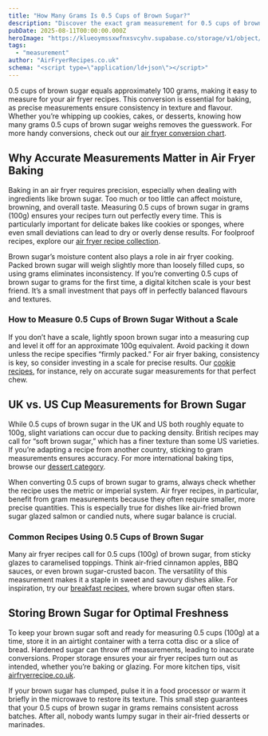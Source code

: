 ```yaml
---
title: "How Many Grams Is 0.5 Cups of Brown Sugar?"
description: "Discover the exact gram measurement for 0.5 cups of brown sugar and simplify your baking with this easy conversion guide."
pubDate: 2025-08-11T00:00:00.000Z
heroImage: "https://klueoymssxwfnxsvcyhv.supabase.co/storage/v1/object/public/md/how-many-grams-is-0-5-cups-of-brown-sugar-371b6f18.webp"
tags:
  - "measurement"
author: "AirFryerRecipes.co.uk"
schema: "<script type=\"application/ld+json\"></script>"
---
```


<p>0.5 cups of brown sugar equals approximately 100 grams, making it easy to measure for your air fryer recipes. This conversion is essential for baking, as precise measurements ensure consistency in texture and flavour. Whether you’re whipping up cookies, cakes, or desserts, knowing how many grams 0.5 cups of brown sugar weighs removes the guesswork. For more handy conversions, check out our <a href=https://www.airfryerrecipe.co.uk/air-fryer-conversion-chart>air fryer conversion chart</a>.</p>  

<h2>Why Accurate Measurements Matter in Air Fryer Baking</h2>  
<p>Baking in an air fryer requires precision, especially when dealing with ingredients like brown sugar. Too much or too little can affect moisture, browning, and overall taste. Measuring 0.5 cups of brown sugar in grams (100g) ensures your recipes turn out perfectly every time. This is particularly important for delicate bakes like cookies or sponges, where even small deviations can lead to dry or overly dense results. For foolproof recipes, explore our <a href=https://www.airfryerrecipe.co.uk/recipes>air fryer recipe collection</a>.</p>  

<p>Brown sugar’s moisture content also plays a role in air fryer cooking. Packed brown sugar will weigh slightly more than loosely filled cups, so using grams eliminates inconsistency. If you’re converting 0.5 cups of brown sugar to grams for the first time, a digital kitchen scale is your best friend. It’s a small investment that pays off in perfectly balanced flavours and textures.</p>  

<h3>How to Measure 0.5 Cups of Brown Sugar Without a Scale</h3>  
<p>If you don’t have a scale, lightly spoon brown sugar into a measuring cup and level it off for an approximate 100g equivalent. Avoid packing it down unless the recipe specifies “firmly packed.” For air fryer baking, consistency is key, so consider investing in a scale for precise results. Our <a href=https://www.airfryerrecipe.co.uk/recipe-category/cookies>cookie recipes</a>, for instance, rely on accurate sugar measurements for that perfect chew.</p>  

<h2>UK vs. US Cup Measurements for Brown Sugar</h2>  
<p>While 0.5 cups of brown sugar in the UK and US both roughly equate to 100g, slight variations can occur due to packing density. British recipes may call for “soft brown sugar,” which has a finer texture than some US varieties. If you’re adapting a recipe from another country, sticking to gram measurements ensures accuracy. For more international baking tips, browse our <a href=https://www.airfryerrecipe.co.uk/recipe-category/dessert>dessert category</a>.</p>  

<p>When converting 0.5 cups of brown sugar to grams, always check whether the recipe uses the metric or imperial system. Air fryer recipes, in particular, benefit from gram measurements because they often require smaller, more precise quantities. This is especially true for dishes like air-fried brown sugar glazed salmon or candied nuts, where sugar balance is crucial.</p>  

<h3>Common Recipes Using 0.5 Cups of Brown Sugar</h3>  
<p>Many air fryer recipes call for 0.5 cups (100g) of brown sugar, from sticky glazes to caramelised toppings. Think air-fried cinnamon apples, BBQ sauces, or even brown sugar-crusted bacon. The versatility of this measurement makes it a staple in sweet and savoury dishes alike. For inspiration, try our <a href=https://www.airfryerrecipe.co.uk/recipe-category/breakfast>breakfast recipes</a>, where brown sugar often stars.</p>  

<h2>Storing Brown Sugar for Optimal Freshness</h2>  
<p>To keep your brown sugar soft and ready for measuring 0.5 cups (100g) at a time, store it in an airtight container with a terra cotta disc or a slice of bread. Hardened sugar can throw off measurements, leading to inaccurate conversions. Proper storage ensures your air fryer recipes turn out as intended, whether you’re baking or glazing. For more kitchen tips, visit <a href=https://www.airfryerrecipe.co.uk>airfryerrecipe.co.uk</a>.</p>  

<p>If your brown sugar has clumped, pulse it in a food processor or warm it briefly in the microwave to restore its texture. This small step guarantees that your 0.5 cups of brown sugar in grams remains consistent across batches. After all, nobody wants lumpy sugar in their air-fried desserts or marinades.</p>